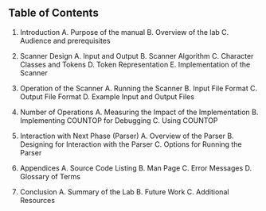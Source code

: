 ## Table of Contents

1. Introduction
A. Purpose of the manual
B. Overview of the lab
C. Audience and prerequisites

2. Scanner Design
A. Input and Output
B. Scanner Algorithm
C. Character Classes and Tokens
D. Token Representation
E. Implementation of the Scanner

3. Operation of the Scanner
A. Running the Scanner
B. Input File Format
C. Output File Format
D. Example Input and Output Files

4. Number of Operations
A. Measuring the Impact of the Implementation
B. Implementing COUNTOP for Debugging
C. Using COUNTOP

5. Interaction with Next Phase (Parser)
A. Overview of the Parser
B. Designing for Interaction with the Parser
C. Options for Running the Parser

6. Appendices
A. Source Code Listing
B. Man Page
C. Error Messages
D. Glossary of Terms

7. Conclusion
A. Summary of the Lab
B. Future Work
C. Additional Resources